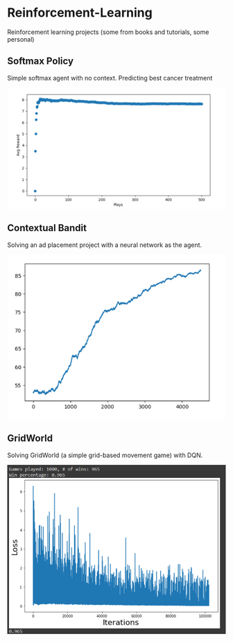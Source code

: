 # Reinforcement-Learning

Reinforcement learning projects (some from books and tutorials, some personal)

## Softmax Policy

Simple softmax agent with no context. Predicting best cancer treatment

![alt text](https://github.com/djurdjevicfilip/Reinforcement-Learning/blob/main/images/softmax.png?raw=true)

## Contextual Bandit

Solving an ad placement project with a neural network as the agent.

![alt text](https://github.com/djurdjevicfilip/Reinforcement-Learning/blob/main/images/context-bandit.png?raw=true)

## GridWorld

Solving GridWorld (a simple grid-based movement game) with DQN.

![alt text](https://github.com/djurdjevicfilip/Reinforcement-Learning/blob/main/images/optimized_5x5.png?raw=true)
